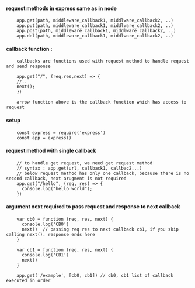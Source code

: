 #### request methods in express same as in node

        app.get(path, middleware_callback1, middlware_callback2, ..)
        app.put(path, middleware_callback1, middlware_callback2, ..)
        app.post(path, middleware_callback1, middlware_callback2, ..)
        app.del(path, middleware_callback1, middlware_callback2, ..)
        
#### callback function : 

        callbacks are functions used with request method to handle request and send response

        app.get("/", (req,res,next) => { 
        //.. 
        next();
        })

        arrow function above is the callback function which has access to request   

#### setup

        const express = require('express')
        const app = express()

#### request method with single callback

        // to handle get request, we need get request method
        // syntax : app.get(url, callback1, callbac2...)
        // below request method has only one callback, because there is no second callback, next arugment is not required
        app.get("/hello", (req, res) => {
          console.log("hello world");
        })


#### argument next required to pass request and response to next callback

        var cb0 = function (req, res, next) {
          console.log('CB0')
          next()  // passing req res to next callback cb1, if you skip calling next(). response ends here
        }

        var cb1 = function (req, res, next) {
          console.log('CB1')
          next()
        }

        app.get('/example', [cb0, cb1]) // cb0, cb1 list of callback executed in order
